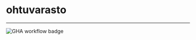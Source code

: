# ohtuvarasto
----------
![GHA workflow badge](https://github.com/Zo4N/ohtuvarasto/workflows/CI/badge.svg)
